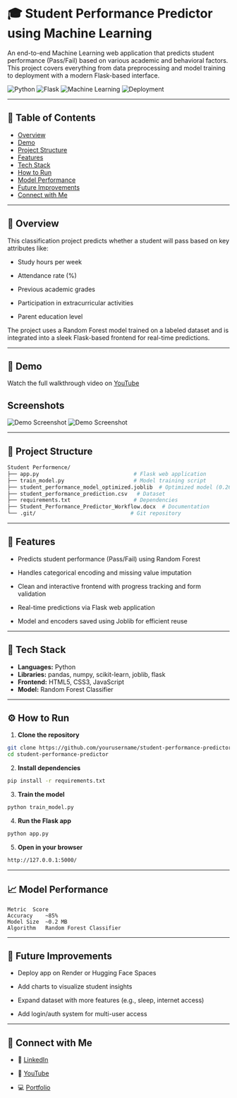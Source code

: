 # 🎓 Student Performance Predictor using Machine Learning

An end-to-end Machine Learning web application that predicts student performance (Pass/Fail) based on various academic and behavioral factors. This project covers everything from data preprocessing and model training to deployment with a modern Flask-based interface.

![Python](https://img.shields.io/badge/Python-3.8%2B-blue?style=flat) ![Flask](https://img.shields.io/badge/Flask-2.0-lightgrey) ![Machine Learning](https://img.shields.io/badge/Machine%20Learning-RandomForest-orange) ![Deployment](https://img.shields.io/badge/Deployed-Local%20Server-green)

---

## 📌 Table of Contents

- [Overview](#overview)
- [Demo](#demo)
- [Project Structure](#project-structure)
- [Features](#features)
- [Tech Stack](#tech-stack)
- [How to Run](#how-to-run)
- [Model Performance](#model-performance)
- [Future Improvements](#future-improvements)
- [Connect with Me](#connect-with-me)

---

## 📖 Overview

This classification project predicts whether a student will pass based on key attributes like:

- Study hours per week

- Attendance rate (%)

- Previous academic grades

- Participation in extracurricular activities

- Parent education level

The project uses a Random Forest model trained on a labeled dataset and is integrated into a sleek Flask-based frontend for real-time predictions.

---

## 🎥 Demo

Watch the full walkthrough video on [YouTube]() 

## Screenshots

![Demo Screenshot](https://i.postimg.cc/VNRh2KVq/studentss.png)
![Demo Screenshot](https://i.postimg.cc/502rJ8hZ/studentss2.png)

---

## 📁 Project Structure
```bash
Student Performence/
├── app.py                              # Flask web application
├── train_model.py                      # Model training script
├── student_performance_model_optimized.joblib  # Optimized model (0.26 MB)
├── student_performance_prediction.csv   # Dataset
├── requirements.txt                    # Dependencies
├── Student_Performance_Predictor_Workflow.docx  # Documentation
└── .git/                              # Git repository
```

---

## 🚀 Features

- Predicts student performance (Pass/Fail) using Random Forest

- Handles categorical encoding and missing value imputation

- Clean and interactive frontend with progress tracking and form validation

- Real-time predictions via Flask web application

- Model and encoders saved using Joblib for efficient reuse

---

## 🧠 Tech Stack

- **Languages:** Python
- **Libraries:** pandas, numpy, scikit-learn, joblib, flask
- **Frontend:** HTML5, CSS3, JavaScript
- **Model:** Random Forest Classifier

---

## ⚙️ How to Run

1. **Clone the repository**

```bash
git clone https://github.com/yourusername/student-performance-predictor.git
cd student-performance-predictor
````

2. **Install dependencies**

```bash
pip install -r requirements.txt
````

3. **Train the model**

```bash
python train_model.py
````
4. **Run the Flask app**

```bash
python app.py
````
5. **Open in your browser**

```bash
http://127.0.0.1:5000/

````

---

## 📈 Model Performance

```
Metric	Score
Accuracy	~85%
Model Size	~0.2 MB
Algorithm	Random Forest Classifier
```

---

## 🔧 Future Improvements

- Deploy app on Render or Hugging Face Spaces

- Add charts to visualize student insights

- Expand dataset with more features (e.g., sleep, internet access)

- Add login/auth system for multi-user access

---

## 🤝 Connect with Me

- 💼 [LinkedIn](https://www.linkedin.com/in/parthiv-majumdar-524046238/)

- 🧠 [YouTube](https://www.youtube.com/@parthivmajumdar6805)

- 💻 [Portfolio](https://portfolio-parthiv.vercel.app/)

